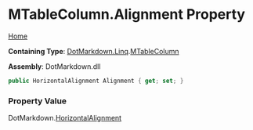 # MTableColumn\.Alignment Property

[Home](../../../../README.md)

**Containing Type**: [DotMarkdown.Linq](../../README.md)\.[MTableColumn](../README.md)

**Assembly**: DotMarkdown\.dll

```csharp
public HorizontalAlignment Alignment { get; set; }
```

### Property Value

DotMarkdown\.[HorizontalAlignment](../../../HorizontalAlignment/README.md)

